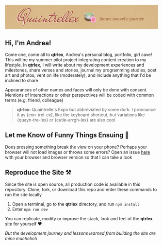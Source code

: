 ![qtrlex banner](./public/qtrlex_banner.png)

## Hi, I'm Andrea!
Come one, come all to **qtrlex**, Andrea's personal blog, portfolio, girl cave! This will be my summer pilot project integrating content creation to my lifestyle. In **qtrlex**, I will write about my development experiences and milestones, share verses and stories, journal my programming studies, post art and photos, vent on life (moderately), and include anything that I'd be inclined to share 

Appearances of other names and faces will only be done with consent. Mentions of interactions or other perspectives will be coded with common terms (e.g. friend, colleague)

> **qtrlex:** Quaintrelle's Expo but abbreviated by some dork. I pronounce it as {con-trol-ex}, like the keyboard shortcut, but variations like {quayn-tre-lex} or {cutie-arrgh-lex} are also cool

## Let me Know of Funny Things Ensuing 👀
Does pressing something break the view on your phone? Perhaps your browser will not load images or throws some errors? Open an issue [here](https://github.com/andreaabellera/qtrlex/issues) with your browser and browser version so that I can take a look

##  Reproduce the Site ⚒️
Since the site is open source, all production code is available in this repository. Clone, fork, or download this repo and enter these commands to run the site locally
1. Open a terminal, go to the **qtrlex** directory, and run `npm install` 
2. Enter `npm run dev`

You can replicate, modify or improve the stack, look and feel of the **qtrlex** site for yourself ❤

*But the development journey and lessons learned from building the site are mine mueheheh*
